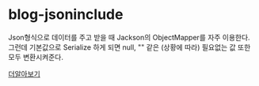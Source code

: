 # blog-jsoninclude

Json형식으로 데이터를 주고 받을 때 Jackson의 ObjectMapper를 자주 이용한다.
그런데 기본값으로 Serialize 하게 되면 null, "" 같은 (상황에 따라) 필요없는 값 또한 모두 변환시켜준다.

[더알아보기](http://alwayspr.tistory.com/31)
